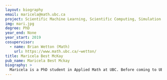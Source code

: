 ```yaml
---
layout: biography
email: maricela@math.ubc.ca
project: Scientific Machine Learning, Scientific Computing, Simulation and Modeling of Li-ion Batteries
img: mari.jpg
degree: PhD
year_end: None
year_start: 2019
cosupervisor: 
  - name: Brian Wetton (Math)
    url: https://www.math.ubc.ca/~wetton/
title: Maricela Best McKay
pub_name: Maricela Best Mckay
biography: >
  Maricela is a PhD student in Applied Math at UBC. Before coming to UBC, she earned her Bachelor’s and Master’s degrees in mathematics at Portland State University. Her Master’s work involved developing numerical methods for partial differential equations describing the full earthquake cycle. Her current research interests include, scientific machine learning, numerical analysis, and scientific computing. More specifically, she is interested in applications of scientific machine learning, numerical methods, and mathematical modeling to problems in clean energy, in particular to the study and simulation of Li-ion batteries. Prior to becoming a graduate student, Maricela spent some time as a Spanish-language medical interpreter and Argentine tango teacher.
---
```

